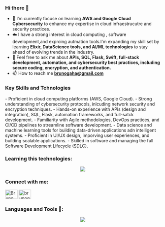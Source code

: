### Hi there 👋


- 🌱 I’m currently focuse on learning **AWS and Google Cloud Cybersecurity** to enhance my expertise in cloud infraestrucutre and security practices.
- ☁️ I have a strong interest in cloud computing , software development,and exproing autmation tools.I'm expanding my skill set by learning **Elixir, DataScience tools, and AI/ML technologies** to stay ahead of evolving trends in the industry.
- 💬 Feel free to ask me about **APIs, SQL, Flask, Swift, full-stack development, automation, and cybersecurity best practices, including secure coding, encryption, and authentication.**
- 📫 How to reach me **brunogaha@gmail.com**

<h3 align="left">Key Skills and Tchnologies </h3>
- Proficient in cloud computing platforms (AWS, Google Cloud).
- Strong understanding of cybersecurity protocols, inlcuding network security  and encryption techniques.
- Hands-on experience with APIs (design and integration), SQL, Flask, automation frameworks, and full-satck development.
- Familiarity with Agile methodologies, DevOps practices, and CI/CD pipelines to streamline software development.
- Data science and machine learning tools for building data-driven applications adn intelligent systems.
- Proficient in UI/UX design, imporving user experiences, and building scalable applications.
- Skilled in software and managing the full Software Development Lifecycle (SDLC).

<h3 align="left">Learning this technologies:</h3>
<p align="center">
  <a href="https://skillicons.dev">
    <img src="https://skillicons.dev/icons?i=firebase,aws&perline=14"/>
  </a>
</p>
<h3 align="left">Connect with me:</h3>
<p align="left">
<a href="www.linkedin.com/in/bruno-galli-hambleton" target="blank"><img align="center" src="https://raw.githubusercontent.com/rahuldkjain/github-profile-readme-generator/master/src/images/icons/Social/linked-in-alt.svg" alt="Bruno Galli Hambleton" height="30" width="40" /></a>
<a href="https://instagram.com/brunogallih" target="blank"><img align="center" src="https://raw.githubusercontent.com/rahuldkjain/github-profile-readme-generator/master/src/images/icons/Social/instagram.svg" alt="brunogallih" height="30" width="40" /></a>
</p>

<h3 align="left">Languages and Tools 📎:</h3>

<p align="center">
  <a href="https://skillicons.dev">
    <img src="https://skillicons.dev/icons?i=docker,git,elixir,py,cs,cpp,swift,js,mysql,bootstrap,html,md,css,cmake,clion,pycharm,discord,firebase,github,django,flask,vscode,ai,ps,pr,figma,powershell,bash,replit,sqlite,stackoverflow,visualstudio,kali,windows,linux,apple,ubuntu&perline=14"/>
  </a>
</p>
